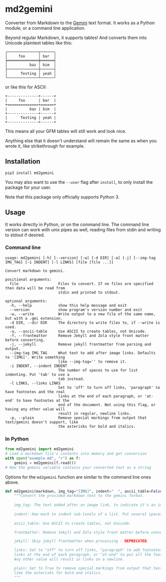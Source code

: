 # md2gemini

Converter from Markdown to the [Gemini](https://gemini.circumlunar.space/) text format. It works as a Python module, or a command line application.

Beyond regular Markdown, it supports tables! And converts them into Unicode plaintext tables like this:
```
┌──────────────┬──────┐
│     foo      │ bar  │
╞══════════════╪══════╡
│          baz │ bim  │
├──────────────┼──────┤
│      Testing │ yeah │
└──────────────┴──────┘
```
or like this for ASCII:
```
+--------------+------+
|     foo      | bar  |
+==============+======+
|          baz | bim  |
+--------------+------+
|      Testing | yeah |
+--------------+------+
```
This means all your GFM tables will still work and look nice.

Anything else that it doesn't understand will remain the same as when you wrote it, like strikethrough for example.

## Installation
```
pip3 install md2gemini
```
You may also want to use the `--user` flag after `install`, to only install the package for your user.

Note that this package only officially supports Python 3.

## Usage

It works directly in Python, or on the command line. The command line version can work with unix pipes as well, reading files from stdin and writing to stdout if desired.

### Command line
```
usage: md2gemini [-h] [--version] [-w] [-d DIR] [-a] [-j] [--img-tag IMG_TAG] [-i INDENT] [-l LINKS] [file [file ...]]

Convert markdown to gemini.

positional arguments:
  file                  Files to convert. If no files are specified then data will be read from
                        stdin and printed to stdout.

optional arguments:
  -h, --help            show this help message and exit
  --version             show program's version number and exit
  -w, --write           Write output to a new file of the same name, but with a .gmi extension.
  -d DIR, --dir DIR     The directory to write files to, if --write is used.
  -a, --ascii-table     Use ASCII to create tables, not Unicode.
  -f, --frontmatter     Remove Jekyll and Zola style front matter before converting.
  -j, --jekyll          Remove jekyll frontmatter from parsing and output.
  --img-tag IMG_TAG     What text to add after image links. Defaults to '[IMG]'. Write something
                        like --img-tag='' to remove it.
  -i INDENT, --indent INDENT
                        The number of spaces to use for list indenting. Put 'tab' to use a
                        tab instead.
  -l LINKS, --links LINKS
                        Set to 'off' to turn off links, 'paragraph' to have footnotes and the real
                        links at the end of each paragraph, or 'at-end' to have footnotes at the
                        end of the document. Not using this flag, or having any other value will
                        result in regular, newline links.
  -p, --plain           Remove special markings from output that text/gemini doesn't support, like
                        the asterisks for bold and italics.
```

### In Python
```python
from md2gemini import md2gemini
# Load a markdown file's contents into memory and get conversion
with open("example.md", "r") as f:
    gemini = md2gemini(f.read())
# Now the gemini variable contains your converted text as a string
```
Options for the `md2gemini` function are similar to the command line ones above.
```python
def md2gemini(markdown, img_tag="[IMG]", indent="  ", ascii_table=False, frontmatter=False, jekyll=False, links="newline", plain=False):
    """Convert the provided markdown text to the gemini format.
    
    img_tag: The text added after an image link, to indicate it's an image.
    
    indent: How much to indent sub-levels of a list. Put several spaces, or \\t for a tab.
    
    ascii_table: Use ASCII to create tables, not Unicode.

    frontmatter: Remove Jekyll and Zola style front matter before converting.

    jekyll: Skip jekyll frontmatter when processing - DEPRECATED.

    links: Set to "off" to turn off links, "paragraph" to add footnotes and then have the actual
    links at the end of each paragraph, or "at-end" to put all the footnotes at the end.
    Any other value will result in links on a newline.

    plain: Set to True to remove special markings from output that text/gemini doesn't support,
    like the asterisks for bold and italics.
    """
```
